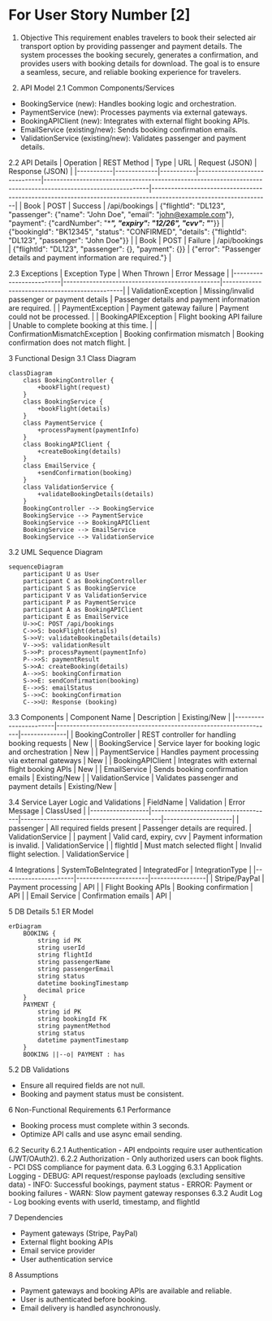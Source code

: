 # For User Story Number [2]
1. Objective
This requirement enables travelers to book their selected air transport option by providing passenger and payment details. The system processes the booking securely, generates a confirmation, and provides users with booking details for download. The goal is to ensure a seamless, secure, and reliable booking experience for travelers.

2. API Model
  2.1 Common Components/Services
  - BookingService (new): Handles booking logic and orchestration.
  - PaymentService (new): Processes payments via external gateways.
  - BookingAPIClient (new): Integrates with external flight booking APIs.
  - EmailService (existing/new): Sends booking confirmation emails.
  - ValidationService (existing/new): Validates passenger and payment details.

  2.2 API Details
| Operation | REST Method | Type      | URL                          | Request (JSON)                                                                                               | Response (JSON)                                                                                                 |
|-----------|-------------|-----------|------------------------------|--------------------------------------------------------------------------------------------------------------|------------------------------------------------------------------------------------------------------------------|
| Book      | POST        | Success   | /api/bookings                | {"flightId": "DL123", "passenger": {"name": "John Doe", "email": "john@example.com"}, "payment": {"cardNumber": "****", "expiry": "12/26", "cvv": "***"}} | {"bookingId": "BK12345", "status": "CONFIRMED", "details": {"flightId": "DL123", "passenger": "John Doe"}} |
| Book      | POST        | Failure   | /api/bookings                | {"flightId": "DL123", "passenger": {}, "payment": {}}                                                   | {"error": "Passenger details and payment information are required."}                                          |

  2.3 Exceptions
| Exception Type           | When Thrown                                    | Error Message                                 |
|-------------------------|------------------------------------------------|-----------------------------------------------|
| ValidationException     | Missing/invalid passenger or payment details   | Passenger details and payment information are required. |
| PaymentException        | Payment gateway failure                        | Payment could not be processed.               |
| BookingAPIException     | Flight booking API failure                     | Unable to complete booking at this time.      |
| ConfirmationMismatchException | Booking confirmation mismatch           | Booking confirmation does not match flight.   |

3 Functional Design
  3.1 Class Diagram
```mermaid
classDiagram
    class BookingController {
        +bookFlight(request)
    }
    class BookingService {
        +bookFlight(details)
    }
    class PaymentService {
        +processPayment(paymentInfo)
    }
    class BookingAPIClient {
        +createBooking(details)
    }
    class EmailService {
        +sendConfirmation(booking)
    }
    class ValidationService {
        +validateBookingDetails(details)
    }
    BookingController --> BookingService
    BookingService --> PaymentService
    BookingService --> BookingAPIClient
    BookingService --> EmailService
    BookingService --> ValidationService
```

  3.2 UML Sequence Diagram
```mermaid
sequenceDiagram
    participant U as User
    participant C as BookingController
    participant S as BookingService
    participant V as ValidationService
    participant P as PaymentService
    participant A as BookingAPIClient
    participant E as EmailService
    U->>C: POST /api/bookings
    C->>S: bookFlight(details)
    S->>V: validateBookingDetails(details)
    V-->>S: validationResult
    S->>P: processPayment(paymentInfo)
    P-->>S: paymentResult
    S->>A: createBooking(details)
    A-->>S: bookingConfirmation
    S->>E: sendConfirmation(booking)
    E-->>S: emailStatus
    S-->>C: bookingConfirmation
    C-->>U: Response (booking)
```

  3.3 Components
| Component Name         | Description                                                      | Existing/New |
|-----------------------|------------------------------------------------------------------|--------------|
| BookingController     | REST controller for handling booking requests                     | New          |
| BookingService        | Service layer for booking logic and orchestration                 | New          |
| PaymentService        | Handles payment processing via external gateways                  | New          |
| BookingAPIClient      | Integrates with external flight booking APIs                      | New          |
| EmailService          | Sends booking confirmation emails                                 | Existing/New |
| ValidationService     | Validates passenger and payment details                           | Existing/New |

  3.4 Service Layer Logic and Validations
| FieldName        | Validation                          | Error Message                             | ClassUsed           |
|------------------|-------------------------------------|-------------------------------------------|---------------------|
| passenger        | All required fields present          | Passenger details are required.           | ValidationService   |
| payment          | Valid card, expiry, cvv             | Payment information is invalid.           | ValidationService   |
| flightId         | Must match selected flight           | Invalid flight selection.                 | ValidationService   |

4 Integrations
| SystemToBeIntegrated | IntegratedFor         | IntegrationType |
|----------------------|----------------------|-----------------|
| Stripe/PayPal        | Payment processing   | API             |
| Flight Booking APIs  | Booking confirmation | API             |
| Email Service        | Confirmation emails  | API             |

5 DB Details
  5.1 ER Model
```mermaid
erDiagram
    BOOKING {
        string id PK
        string userId
        string flightId
        string passengerName
        string passengerEmail
        string status
        datetime bookingTimestamp
        decimal price
    }
    PAYMENT {
        string id PK
        string bookingId FK
        string paymentMethod
        string status
        datetime paymentTimestamp
    }
    BOOKING ||--o| PAYMENT : has
```

  5.2 DB Validations
- Ensure all required fields are not null.
- Booking and payment status must be consistent.

6 Non-Functional Requirements
  6.1 Performance
  - Booking process must complete within 3 seconds.
  - Optimize API calls and use async email sending.

  6.2 Security
    6.2.1 Authentication
    - API endpoints require user authentication (JWT/OAuth2).
    6.2.2 Authorization
    - Only authorized users can book flights.
    - PCI DSS compliance for payment data.
  6.3 Logging
    6.3.1 Application Logging
    - DEBUG: API request/response payloads (excluding sensitive data)
    - INFO: Successful bookings, payment status
    - ERROR: Payment or booking failures
    - WARN: Slow payment gateway responses
    6.3.2 Audit Log
    - Log booking events with userId, timestamp, and flightId

7 Dependencies
- Payment gateways (Stripe, PayPal)
- External flight booking APIs
- Email service provider
- User authentication service

8 Assumptions
- Payment gateways and booking APIs are available and reliable.
- User is authenticated before booking.
- Email delivery is handled asynchronously.